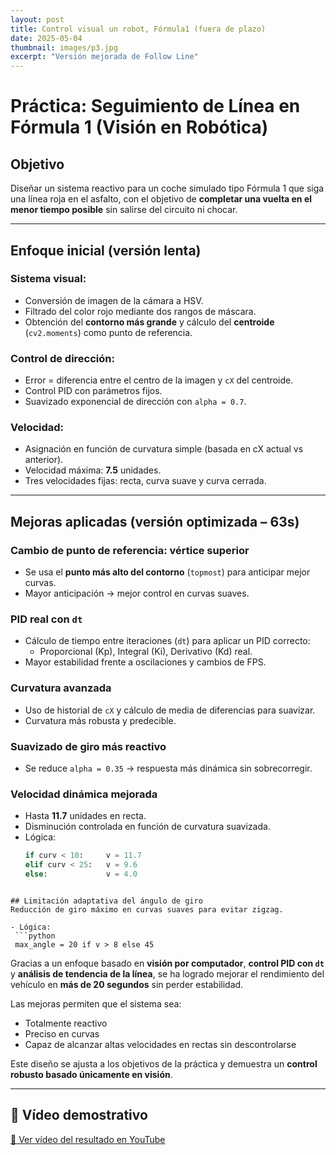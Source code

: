 ```yaml
---
layout: post
title: Control visual un robot, Fórmula1 (fuera de plazo)
date: 2025-05-04
thumbnail: images/p3.jpg
excerpt: "Versión mejorada de Follow Line"
---
```



#  Práctica: Seguimiento de Línea en Fórmula 1 (Visión en Robótica)

##  Objetivo

Diseñar un sistema reactivo para un coche simulado tipo Fórmula 1 que siga una línea roja en el asfalto, con el objetivo de **completar una vuelta en el menor tiempo posible** sin salirse del circuito ni chocar.

---

##  Enfoque inicial (versión lenta)

###  Sistema visual:
- Conversión de imagen de la cámara a HSV.
- Filtrado del color rojo mediante dos rangos de máscara.
- Obtención del **contorno más grande** y cálculo del **centroide** (`cv2.moments`) como punto de referencia.

### Control de dirección:
- Error = diferencia entre el centro de la imagen y `cX` del centroide.
- Control PID con parámetros fijos.
- Suavizado exponencial de dirección con `alpha = 0.7`.

###  Velocidad:
- Asignación en función de curvatura simple (basada en cX actual vs anterior).
- Velocidad máxima: **7.5** unidades.
- Tres velocidades fijas: recta, curva suave y curva cerrada.

---

##  Mejoras aplicadas (versión optimizada – 63s)

###  Cambio de punto de referencia: vértice superior
- Se usa el **punto más alto del contorno** (`topmost`) para anticipar mejor curvas.
- Mayor anticipación → mejor control en curvas suaves.

###  PID real con `dt`
- Cálculo de tiempo entre iteraciones (`dt`) para aplicar un PID correcto:
  - Proporcional (Kp), Integral (Ki), Derivativo (Kd) real.
- Mayor estabilidad frente a oscilaciones y cambios de FPS.

###  Curvatura avanzada
- Uso de historial de `cX` y cálculo de media de diferencias para suavizar.
- Curvatura más robusta y predecible.

###  Suavizado de giro más reactivo
- Se reduce `alpha = 0.35` → respuesta más dinámica sin sobrecorregir.

###  Velocidad dinámica mejorada
- Hasta **11.7** unidades en recta.
- Disminución controlada en función de curvatura suavizada.
- Lógica:
  ```python
  if curv < 10:     v = 11.7
  elif curv < 25:   v = 9.6
  else:             v = 4.0
 ```

## Limitación adaptativa del ángulo de giro
Reducción de giro máximo en curvas suaves para evitar zigzag.

- Lógica:
  ```python
  max_angle = 20 if v > 8 else 45

 ```

Gracias a un enfoque basado en **visión por computador**, **control PID con `dt`** y **análisis de tendencia de la línea**, se ha logrado mejorar el rendimiento del vehículo en **más de 20 segundos** sin perder estabilidad.

Las mejoras permiten que el sistema sea:

- Totalmente reactivo  
-  Preciso en curvas  
- Capaz de alcanzar altas velocidades en rectas sin descontrolarse

Este diseño se ajusta a los objetivos de la práctica y demuestra un **control robusto basado únicamente en visión**.

---

## 🎥 Vídeo demostrativo

[🔗 Ver vídeo del resultado en YouTube](https://www.youtube.com/watch?v=AQUI_TU_VIDEO)

<!-- También puedes usar este formato para una miniatura clicable en HTML si lo usas en una web o GitHub Pages:

<a href="https://www.youtube.com/watch?v=AQUI_TU_VIDEO" target="_blank">
  <img src="https://img.youtube.com/vi/AQUI_TU_VIDEO/0.jpg" alt="Ver vídeo" width="480"/>
</a>

-->
